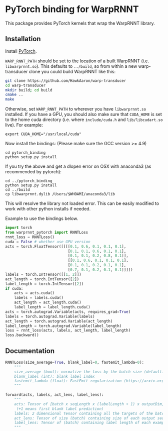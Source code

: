# PyTorch binding for WarpRNNT

This package provides PyTorch kernels that wrap the WarpRNNT library. 

## Installation

Install [PyTorch](https://github.com/pytorch/pytorch#installation).

`WARP_RNNT_PATH` should be set to the location of a built WarpRNNT
(i.e. `libwarprnnt.so`).  This defaults to `../build`, so from within a
new warp-transducer clone you could build WarpRNNT like this:

```bash
git clone https://github.com/HawkAaron/warp-transducer
cd warp-transducer
mkdir build; cd build
cmake ..
make
```

Otherwise, set `WARP_RNNT_PATH` to wherever you have `libwarprnnt.so`
installed. If you have a GPU, you should also make sure that
`CUDA_HOME` is set to the home cuda directory (i.e. where
`include/cuda.h` and `lib/libcudart.so` live). For example:

```
export CUDA_HOME="/usr/local/cuda"
```

Now install the bindings: (Please make sure the GCC version >= 4.9)
```
cd pytorch_binding
python setup.py install
```

If you try the above and get a dlopen error on OSX with anaconda3 (as recommended by pytorch):
```
cd ../pytorch_binding
python setup.py install
cd ../build
cp libwarprnnt.dylib /Users/$WHOAMI/anaconda3/lib
```
This will resolve the library not loaded error. This can be easily modified to work with other python installs if needed.

Example to use the bindings below.

```python
import torch
from warprnnt_pytorch import RNNTLoss
rnnt_loss = RNNTLoss()
cuda = False # whether use GPU version
acts = torch.FloatTensor([[[[0.1, 0.6, 0.1, 0.1, 0.1],
                            [0.1, 0.1, 0.6, 0.1, 0.1],
                            [0.1, 0.1, 0.2, 0.8, 0.1]],
                            [[0.1, 0.6, 0.1, 0.1, 0.1],
                            [0.1, 0.1, 0.2, 0.1, 0.1],
                            [0.7, 0.1, 0.2, 0.1, 0.1]]]])
labels = torch.IntTensor([[1, 2]])
act_length = torch.IntTensor([2])
label_length = torch.IntTensor([2])
if cuda: 
    acts = acts.cuda()
    labels = labels.cuda()
    act_length = act_length.cuda()
    label_length = label_length.cuda()
acts = torch.autograd.Variable(acts, requires_grad=True)
labels = torch.autograd.Variable(labels)
act_length = torch.autograd.Variable(act_length)
label_length = torch.autograd.Variable(label_length)
loss = rnnt_loss(acts, labels, act_length, label_length)
loss.backward()
```

## Documentation

```python
RNNTLoss(size_average=True, blank_label=0, fastemit_lambda=0):
    """
    size_average (bool): normalize the loss by the batch size (default: True)
    blank_label (int): blank label index
    fastemit_lambda (float): FastEmit regularization (https://arxiv.org/abs/2010.11148)
    """

forward(acts, labels, act_lens, label_lens):
    """
    acts: Tensor of [batch x seqLength x (labelLength + 1) x outputDim] containing output from network
     (+1 means first blank label prediction)
    labels: 2 dimensional Tensor containing all the targets of the batch with zero padded
    act_lens: Tensor of size (batch) containing size of each output sequence from the network
    label_lens: Tensor of (batch) containing label length of each example
    """
```
